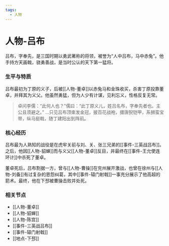 ```yaml
---
tags:
  - 人物
---
```

# 人物-吕布

吕布，字奉先，是三国时期以勇武著称的将领，被誉为“人中吕布，马中赤兔”。他手持方天画戟，骁勇善战，是当时公认的天下第一猛将。

### 生平与特质

吕布最初为丁原的义子，后被[[人物-董卓]]以赤兔马和金珠收买，杀害丁原投靠董卓，并拜其为义父。他虽然勇猛，但为人少有计谋，见利忘义，性格反复无常。

> 卓问李儒：“此何人也？”儒曰：“此丁原义儿，姓吕名布，字奉先者也。主公且须避之。”
> ...只见吕布顶束发金冠，披百花战袍，擐唐猊铠甲，系狮蛮宝带，纵马挺戟，随丁建阳出到阵前。

### 核心经历

吕布最为人熟知的战役是在虎牢关前与刘、关、张三兄弟的[[事件-三英战吕布]]。之后，他因[[人物-貂蝉]]而与义父[[人物-董卓]]反目，并最终在[[事件-王允使连环计]]中杀死了董卓。

董卓死后，吕布割据一方，曾与[[人物-曹操]]在兖州展开激战，也曾在徐州与[[人物-刘备]]有过复杂的恩怨纠葛，其中[[事件-辕门射戟]]一事充分展示了他高超的箭术。最终，他在下邳被曹操击败并处死。

### 相关节点
- [[人物-董卓]]
- [[人物-貂蝉]]
- [[人物-陈宫]]
- [[事件-三英战吕布]]
- [[事件-辕门射戟]]
- [[地点-下邳]]

